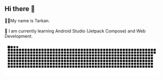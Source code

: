 ## Hi there 👋
🙋‍♂️My name is Tarkan. <br/> <br/>
🌱 I am currently learning Android Studio (Jetpack Compose) and Web Development.
<!--
**TarkanIsHere/TarkanIsHere** is a ✨ _special_ ✨ repository because its `README.md` (this file) appears on your GitHub profile.

Here are some ideas to get you started:

- 🔭 I’m currently working on ...
-  I’m currently learning ...
- 👯 I’m looking to collaborate on ...
- 🤔 I’m looking for help with ...
- 💬 Ask me about ...
- 📫 How to reach me: ...
- 😄 Pronouns: ...
- ⚡ Fun fact: ...
-->
<img alt="GitHub Snake" src="https://raw.githubusercontent.com/TarkanIsHere/TarkanIsHere/output/github-contribution-grid-snake-dark.svg" />

